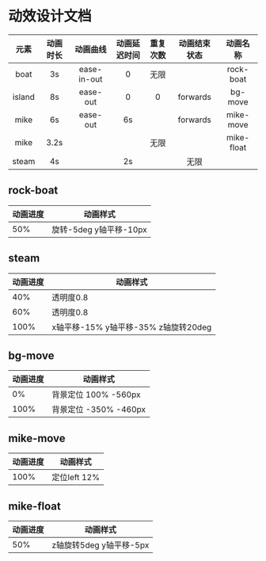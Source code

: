 # 动效设计文档

|元素|动画时长|动画曲线|动画延迟时间|重复次数|动画结束状态|动画名称|
|:----:|:----:|:----:|:----:|:----:|:----:|:----:|
|boat|3s|ease-in-out|0|无限||rock-boat|
|island|8s|ease-out|0|0|forwards|bg-move|
|mike|6s|ease-out|6s||forwards|mike-move|
|mike|3.2s|||无限||mike-float|
|steam|4s||2s||无限||steam|

## rock-boat
|动画进度|动画样式|
|---|---|
|50%|旋转-5deg y轴平移-10px|

## steam
|动画进度|动画样式|
|---|---|
|40%|透明度0.8|
|60%|透明度0.8|
|100%|x轴平移-15% y轴平移-35% z轴旋转20deg|

## bg-move
|动画进度|动画样式|
|---|---|
|0%|背景定位 100% -560px|
|100%|背景定位 -350% -460px|

## mike-move
|动画进度|动画样式|
|---|---|
|100%|定位left 12%|

## mike-float
|动画进度|动画样式|
|---|---|
|50%|z轴旋转5deg y轴平移-5px|



